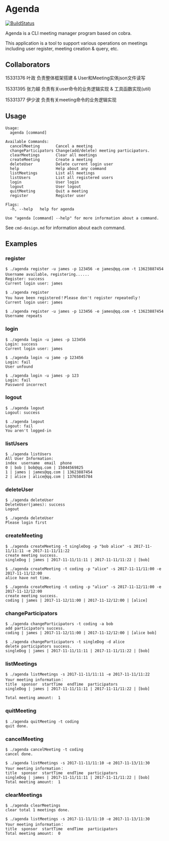 # Agenda
[![BuildStatus](https://travis-ci.org/James-Yip/Agenda.svg?branch=v0.5)](https://travis-ci.org/James-Yip/Agenda)

Agenda is a CLI meeting manager program based on cobra.

This application is a tool to support various operations on meetings
including user register, meeting creation & query, etc.

## Collaborators
15331376 叶政 负责整体框架搭建 & User和Meeting实体json文件读写

15331395 张力越 负责有关user命令的业务逻辑实现 & 工具函数实现(util)

15331377 伊少波 负责有关meeting命令的业务逻辑实现

## Usage
```
Usage:
  agenda [command]

Available Commands:
  cancelMeeting       Cancel a meeting
  changeParticipators Change(add/delete) meeting participators.
  clearMeetings       Clear all meetings
  createMeeting       Create a meeting
  deleteUser          Delete current login user
  help                Help about any command
  listMeetings        List all meetings
  listUsers           List all registered users
  login               User login
  logout              User logout
  quitMeeting         Quit a meeting
  register            Register user

Flags:
  -h, --help   help for agenda

Use "agenda [command] --help" for more information about a command.

```

See `cmd-design.md` for information about each command.


## Examples

### register
```
$ ./agenda register -u james -p 123456 -e james@qq.com -t 13623887454
Username available，registering......
Register: success
Current login user: james

$ ./agenda register
You have been registered！Please don't register repeatedly！
Current login user: james

$ ./agenda register -u james -p 123456 -e james@qq.com -t 13623887454
Username repeats
```

### login
```
$ ./agenda login -u james -p 123456
Login: success
Current login user: james

$ ./agenda login -u jame -p 123456
Login: fail
User unfound

$ ./agenda login -u james -p 123
Login: fail
Password incorrect
```

### logout
```
$ ./agenda logout
Logout: success

$ ./agenda logout
Logout: fail
You aren't logged-in
```

### listUsers
```
$ ./agenda listUsers
All User Information:
index  username  email  phone
0 | bob | bob@qq.com | 15044569825
1 | james | james@qq.com | 13623887454
2 | alice | alice@qq.com | 13765845784
```


### deleteUser
```
$ ./agenda deleteUser
DeleteUser(james): success
Logout

$ ./agenda deleteUser
Please login first
```

### createMeeting
```
$ ./agenda createMeeting -t singleDog -p "bob alice" -s 2017-11-11/11:11 -e 2017-11-11/11:22
create meeting success.
singleDog | james | 2017-11-11/11:11 | 2017-11-11/11:22 | [bob]

$ ./agenda createMeeting -t coding -p "alice" -s 2017-11-11/11:00 -e 2017-11-11/12:00
alice have not time.

$ ./agenda createMeeting -t coding -p "alice" -s 2017-11-12/11:00 -e 2017-11-12/12:00
create meeting success.
coding | james | 2017-11-12/11:00 | 2017-11-12/12:00 | [alice]
```

### changeParticipators
```
$ ./agenda changeParticipators -t coding -a bob
add participators success.
coding | james | 2017-11-12/11:00 | 2017-11-12/12:00 | [alice bob]

$ ./agenda changeParticipators -t singleDog -d alice
delete participators success.
singleDog | james | 2017-11-11/11:11 | 2017-11-11/11:22 | [bob]
```

### listMeetings
```
$ ./agenda listMeetings -s 2017-11-11/11:11 -e 2017-11-11/11:22
Your meeting information：
title  sponsor  startTime  endTime  participators
singleDog | james | 2017-11-11/11:11 | 2017-11-11/11:22 | [bob]

Total meeting amount:  1
```

### quitMeeting
```
$ ./agenda quitMeeting -t coding
quit done.
```

### cancelMeeting
```
$ ./agenda cancelMeeting -t coding
cancel done.

$ ./agenda listMeetings -s 2017-11-11/11:10 -e 2017-11-13/11:30
Your meeting information：
title  sponsor  startTime  endTime  participators
singleDog | james | 2017-11-11/11:11 | 2017-11-11/11:22 | [bob]
Total meeting amount:  1

```

### clearMeetings
```
$ ./agenda clearMeetings
clear total 1 meetings done.

$ ./agenda listMeetings -s 2017-11-11/11:10 -e 2017-11-13/11:30
Your meeting information：
title  sponsor  startTime  endTime  participators
Total meeting amount:  0
```

